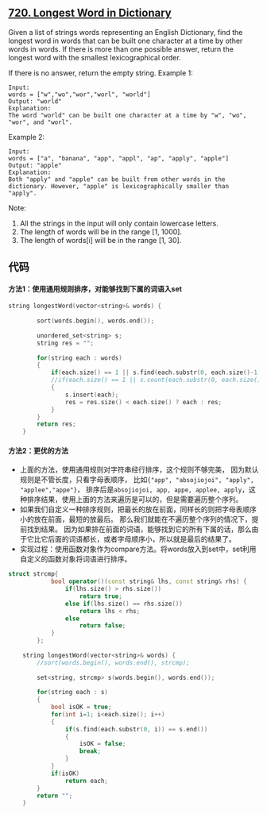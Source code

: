 ## [720. Longest Word in Dictionary](https://leetcode.com/problems/longest-word-in-dictionary/description/)
Given a list of strings words representing an English Dictionary, find the longest word in words that can be built one character at a time by other words in words. If there is more than one possible answer, return the longest word with the smallest lexicographical order.

If there is no answer, return the empty string.
Example 1:
```
Input: 
words = ["w","wo","wor","worl", "world"]
Output: "world"
Explanation: 
The word "world" can be built one character at a time by "w", "wo", "wor", and "worl".
```
Example 2:
```
Input: 
words = ["a", "banana", "app", "appl", "ap", "apply", "apple"]
Output: "apple"
Explanation: 
Both "apply" and "apple" can be built from other words in the dictionary. However, "apple" is lexicographically smaller than "apply".
```
Note:

1. All the strings in the input will only contain lowercase letters.
2. The length of words will be in the range [1, 1000].
3. The length of words[i] will be in the range [1, 30].

## 代码
#### 方法1：使用通用规则排序，对能够找到下属的词语入set
```C++
string longestWord(vector<string>& words) {
        
        sort(words.begin(), words.end());
        
        unordered_set<string> s;
        string res = "";
        
        for(string each : words)
        {
            if(each.size() == 1 || s.find(each.substr(0, each.size()-1)) != s.end())
            //if(each.size() == 1 || s.count(each.substr(0, each.size()-1)))
            {
                s.insert(each);
                res = res.size() < each.size() ? each : res;
            }
        }
        return res;      
    }
```

#### 方法2：更优的方法
* 上面的方法，使用通用规则对字符串经行排序，这个规则不够完美，
因为默认规则是不管长度，只看字母表顺序，
比如```{"app", "absojiojoi", "apply", "applee","appe"}```，
排序后是```absojiojoi, app, appe, applee, apply```，这种排序结果，使用上面的方法来遍历是可以的，但是需要遍历整个序列。
* 如果我们自定义一种排序规则，把最长的放在前面，同样长的则把字母表顺序小的放在前面，最短的放最后。
那么我们就能在不遍历整个序列的情况下，提前找到结果。
因为如果排在前面的词语，能够找到它的所有下属的话，那么由于它比它后面的词语都长，或者字母顺序小，所以就是最后的结果了。
* 实现过程：使用函数对象作为compare方法。将words放入到set中，set利用自定义的函数对象将词语进行排序。

```C++
struct strcmp{
            bool operator()(const string& lhs, const string& rhs) {
                if(lhs.size() > rhs.size())
                    return true;
                else if(lhs.size() == rhs.size())
                    return lhs < rhs;
                else
                    return false;
            }
        };
    
    string longestWord(vector<string>& words) {
        //sort(words.begin(), words.end(), strcmp);
        
        set<string, strcmp> s(words.begin(), words.end());
        
        for(string each : s)
        {
            bool isOK = true;
            for(int i=1; i<each.size(); i++)
            {
                if(s.find(each.substr(0, i)) == s.end())
                {
                    isOK = false;
                    break;
                }
            }            
            if(isOK)
                return each;
        }
        return "";
    }
```





